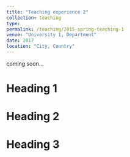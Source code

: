 ```yaml
---
title: "Teaching experience 2"
collection: teaching
type: 
permalink: /teaching/2015-spring-teaching-1
venue: "University 1, Department"
date: 2017
location: "City, Country"
---
```

coming soon...

Heading 1
======

Heading 2
======

Heading 3
======
